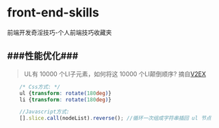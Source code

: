 front-end-skills
================

前端开发奇淫技巧-个人前端技巧收藏夹

###性能优化###
--
>UL有 10000 个LI子元素，如何将这 10000 个LI颠倒顺序? 摘自[V2EX](http://v2ex.com/t/100982)
```css
    /* Css方式: */
    ul {transform: rotate(180deg)} 
    li {transform: rotate(180deg)}
```
```javascript
    //Javascript方式:
    [].slice.call(nodeList).reverse(); //循环一次组成字符串插回 ul 节点
```

